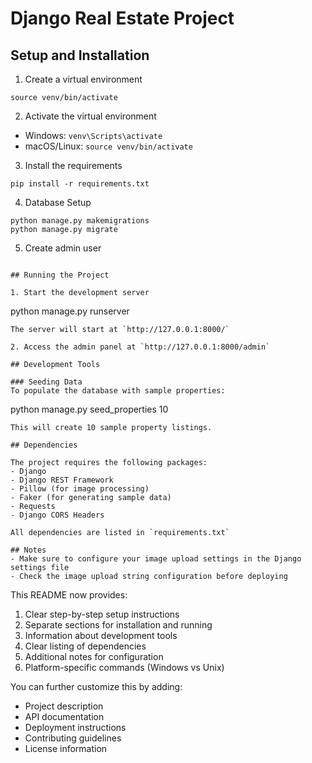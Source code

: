 # Django Real Estate Project

## Setup and Installation

1. Create a virtual environment

```
source venv/bin/activate
```

2. Activate the virtual environment

- Windows: `venv\Scripts\activate`
- macOS/Linux: `source venv/bin/activate`

3. Install the requirements

```
pip install -r requirements.txt
```

4. Database Setup

```
python manage.py makemigrations
python manage.py migrate
```

5. Create admin user

```

## Running the Project

1. Start the development server
```

python manage.py runserver

```
The server will start at `http://127.0.0.1:8000/`

2. Access the admin panel at `http://127.0.0.1:8000/admin`

## Development Tools

### Seeding Data
To populate the database with sample properties:
```

python manage.py seed_properties 10

```
This will create 10 sample property listings.

## Dependencies

The project requires the following packages:
- Django
- Django REST Framework
- Pillow (for image processing)
- Faker (for generating sample data)
- Requests
- Django CORS Headers

All dependencies are listed in `requirements.txt`

## Notes
- Make sure to configure your image upload settings in the Django settings file
- Check the image upload string configuration before deploying

```

This README now provides:

1. Clear step-by-step setup instructions
2. Separate sections for installation and running
3. Information about development tools
4. Clear listing of dependencies
5. Additional notes for configuration
6. Platform-specific commands (Windows vs Unix)

You can further customize this by adding:

- Project description
- API documentation
- Deployment instructions
- Contributing guidelines
- License information
